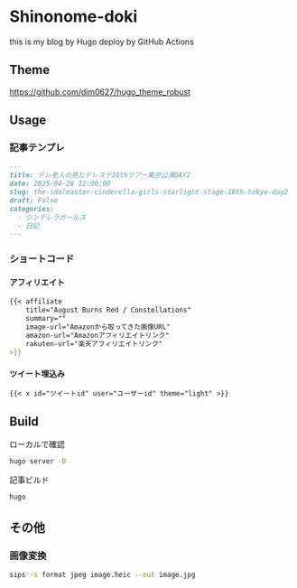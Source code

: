 # Shinonome-doki

this is my blog by Hugo
deploy by GitHub Actions

## Theme

https://github.com/dim0627/hugo_theme_robust

## Usage

### 記事テンプレ

```md
---
title: デレ老人の見たデレステ10thツアー東京公演DAY2
date: 2025-04-28 12:00:00
slug: the-idolmaster-cinderella-girls-starlight-stage-10th-tokyo-day2
draft: False
categories:
  - シンデレラガールズ
  - 日記
---
```

### ショートコード

#### アフィリエイト

```md
{{< affiliate
    title="August Burns Red / Constellations"
    summary=""
    image-url="Amazonから取ってきた画像URL"
    amazon-url="Amazonアフィリエイトリンク"
    rakuten-url="楽天アフィリエイトリンク"
>}}
```

#### ツイート埋込み

```md
{{< x id="ツイートid" user="ユーザーid" theme="light" >}}
```

## Build

ローカルで確認

```bash
hugo server -D
```

記事ビルド

```bash
hugo
```

## その他

### 画像変換

```bash
sips -s format jpeg image.heic --out image.jpg
```
